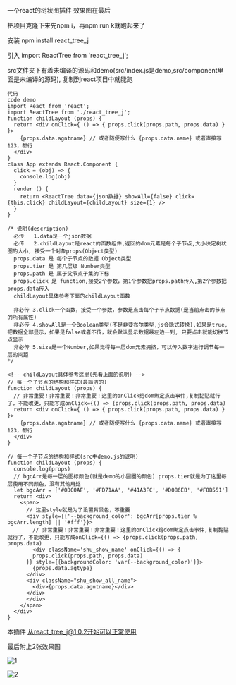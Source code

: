 一个react的树状图插件   效果图在最后

把项目克隆下来先npm i，再npm run k就跑起来了


安装 npm install react_tree_j

引入 import ReactTree from 'react_tree_j';

src文件夹下有着未编译的源码和demo(src/index.js是demo,src/component里面是未编译的源码),  复制到react项目中就能跑

```
代码
code demo
import React from 'react';
import ReactTree from './react_tree_j';
function childLayout (props) {
  return <div onClick={ () => { props.click(props.path, props.data) } }>
    {props.data.agntname} // 或者随便写什么 {props.data.name} 或者直接写123，都行
  </div>
}
class App extends React.Component {
  click = (obj) => {
    console.log(obj)
  }
  render () {
    return <ReactTree data={json数据} showAll={false} click={this.click} childLayout={childLayout} size={1} />
  }
}
```

```
/* 说明(description)
  必传   1.data是一个json数据
  必传   2.childLayout是react的函数组件,返回的dom元素是每个子节点,大小决定树状图的大小, 接受一个对象props(Object类型)
  props.data 是 每个子节点的数据 Object类型
  props.tier 是 第几层级 Number类型
  props.path 是 属于父节点子集的下标
  props.click 是 function,接受2个参数，第1个参数把props.path传入,第2个参数把props.data传入
  childLayout具体参考下面的childLayout函数

  非必传 3.click一个函数，接受一个参数，参数是点击每个子节点数据(是当前点击的节点的所有属性)
  非必传 4.showAll是一个Boolean类型(不是非要布尔类型,js会隐式转换),如果是true,把数据全部显示，如果是false或者不传，就会默认显示数据最左边一列, 只要点击就能切换节点显示
  非必传 5.size是一个Number,如果觉得每一层dom元素拥挤，可以传入数字进行调节每一层的间距
*/
```

```
<!-- childLayout具体参考这里(先看上面的说明) -->
// 每一个子节点的结构和样式(最简洁的)
function childLayout (props) {
  // 非常重要！非常重要！非常重要！这里的onClick给dom绑定点击事件,复制黏贴就行了，不能改更，只能写成onClick={() => {props.click(props.path, props.data)
  return <div onClick={ () => { props.click(props.path, props.data) } }>
    {props.data.agntname} // 或者随便写什么 {props.data.name} 或者直接写123，都行
  </div>
}

// 每一个子节点的结构和样式(src中demo.js的说明)
function childLayout (props) {
  console.log(props)
  // bgcArr是每一层的图标颜色(就是demo的小圆圈的颜色) props.tier就是为了这里每层使用不同颜色，没有其他用处
  let bgcArr = ['#0DC0AF', '#FD71AA', '#41A3FC', '#D086EB', '#F8B551']
  return <div>
    <span>
      // 这里style就是为了设置背景色，不重要
      <div style={{'--background_color': bgcArr[props.tier % bgcArr.length] || '#fff'}}>
        // 非常重要！非常重要！非常重要！这里的onClick给dom绑定点击事件,复制黏贴就行了，不能改更，只能写成onClick={() => {props.click(props.path, props.data)
        <div className='shu_show_name' onClick={() => {
        props.click(props.path, props.data)
      }} style={{backgroundColor: 'var(--background_color)'}}>
        {props.data.agtype}
      </div>
      <div className="shu_show_all_name">
        <div>{props.data.agntname}</div>
      </div>
      </div>
​    </span>
  </div>
}

```

本插件 从react_tree_j@1.0.2开始可以正常使用

最后附上2张效果图

![1](https://raw.githubusercontent.com/jiangji1/react_tree_j/master/imgs/1.png)

![2](https://raw.githubusercontent.com/jiangji1/react_tree_j/master/imgs/2.png)